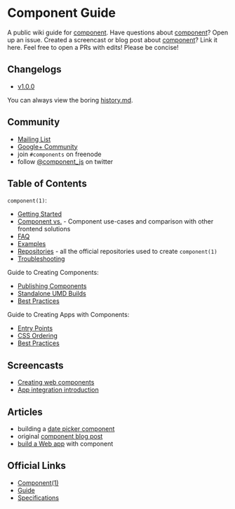 
# Component Guide

A public wiki guide for [component][component].
Have questions about [component][component]? Open up an issue.
Created a screencast or blog post about [component][component]? Link it here.
Feel free to open a PRs with edits! Please be concise!

## Changelogs

- [v1.0.0](changelogs/1.0.0.md)

You can always view the boring [history.md](https://github.com/component/component/blob/master/History.md).

## Community

- [Mailing List](https://groups.google.com/group/componentjs)
- [Google+ Community](https://plus.google.com/u/0/communities/109771441994395167277)
- join `#components` on freenode
- follow [@component_js](http://twitter.com/component_js) on twitter

## Table of Contents

`component(1)`:

- [Getting Started](component/getting-started.md)
- [Component vs.](component/vs.md) - Component use-cases and comparison with other frontend solutions
- [FAQ](component/faq.md)
- [Examples](component/examples.md)
- [Repositories](component/repositories.md) - all the official repositories used to create `component(1)`
- [Troubleshooting](component/troubleshooting.md)

Guide to Creating Components:

- [Publishing Components](creating-components/publishing.md)
- [Standalone UMD Builds](creating-components/standalone-umd-builds.md)
- [Best Practices](creating-components/best-practices.md)

Guide to Creating Apps with Components:

- [Entry Points](creating-apps-with-components/entry-points.md)
- [CSS Ordering](creating-apps-with-components/css-ordering.md)
- [Best Practices](creating-apps-with-components/best-practices.md)

## Screencasts

- [Creating web components](https://vimeo.com/53730178)
- [App integration introduction](https://vimeo.com/48054442)

## Articles

- building a [date picker component](http://tjholowaychuk.tumblr.com/post/37832588021/building-a-date-picker-component)
- original [component blog post](http://tjholowaychuk.tumblr.com/post/27984551477/components)
- [build a Web app](http://blog.kewah.com/2014/build-a-web-app-with-component/) with component

## Official Links

- [Component(1)](https://github.com/component/component)
- [Guide](https://github.com/component/guide)
- [Specifications](https://github.com/component/spec)

[component]: https://github.com/component/component
